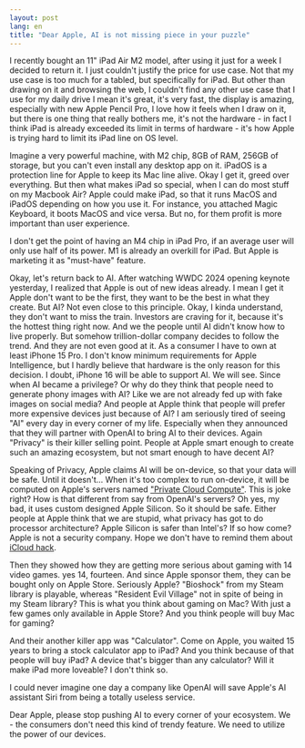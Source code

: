 ```yaml
---
layout: post
lang: en
title: "Dear Apple, AI is not missing piece in your puzzle"
---
```



I recently bought an 11" iPad Air M2 model, after using it just for a week I decided to return it. I just couldn't
justify the price for use case.
Not that my use case is too much for a tabled, but specifically for iPad. But other than drawing on it and browsing the
web, I couldn't find any other use case that I use for my daily drive
I mean it's great, it's very fast, the display is amazing, especially with new Apple Pencil Pro, I love how it feels
when I draw on it,
but there is one thing that really bothers me, it's not the hardware - in fact I think iPad is already exceeded its
limit in terms of hardware -
it's how Apple is trying hard to limit its iPad line on OS level.

Imagine a very powerful machine, with M2 chip, 8GB of RAM, 256GB of storage, but you can't even install any desktop app
on it.
iPadOS is a protection line for Apple to keep its Mac line alive. Okay I get it, greed over everything. But then what
makes iPad so special, when I can do
most stuff on my Macbook Air?
Apple could make iPad, so that it runs MacOS and iPadOS depending on how you use it. For instance, you attached Magic
Keyboard, it boots MacOS and vice versa. But no, for them profit is more important than user experience.

I don't get the point of having an M4 chip in iPad Pro, if an average user will only use half of its power. M1 is
already an overkill for iPad.
But Apple is marketing it as "must-have" feature.

Okay, let's return back to AI. After watching WWDC 2024 opening keynote yesterday, I realized that Apple is out of new
ideas already. I mean I get it
Apple don't want to be the first, they want to be the best in what they create. But AI? Not even close to this
principle. Okay, I kinda understand, they
don't want to miss the train. Investors are craving for it, because it's the hottest thing right now. And we the people
until AI didn't know how to live
properly. But somehow trillion-dollar company decides to follow the trend. And they are not even good at it. As a
consumer I have to own at least iPhone 15 Pro.
I don't know minimum requirements for Apple Intelligence, but I hardly believe that hardware is the only reason for this
decision. I doubt, iPhone 16
will be able to support AI. We will see.
Since when AI became a privilege? Or why do they think that people need to generate phony images with AI? Like we are
not already fed up with fake images on social media?
And people at Apple think that people will prefer more expensive devices just because of AI?
I am seriously tired of seeing "AI" every day in every corner of my life.
Especially when they announced that they will partner with OpenAI to bring AI to their devices. Again "Privacy" is their
killer selling point. People at Apple smart enough to create such an amazing
ecosystem, but not smart enough to have decent AI?

Speaking of Privacy, Apple claims AI will be on-device, so that your data will be safe. Until it doesn't... When it's
too complex to run on-device, it will be
computed on Apple's servers named ["Private Cloud Compute"](https://security.apple.com/blog/private-cloud-compute/).
This is joke right? How is that different from say from OpenAI's servers? Oh yes, my bad, it uses custom designed
Apple Silicon. So it should be safe. Either people at Apple think that we are stupid, what privacy has got to do
processor architecture? Apple Silicon is safer
than Intel's? If so how come? Apple is not a security company. Hope we don't have to remind them
about [iCloud hack](https://en.wikipedia.org/wiki/2014_celebrity_nude_photo_leak).

Then they showed how they are getting more serious about gaming with 14 video games. yes 14, fourteen. And since Apple
sponsor them, they can be bought only on Apple Store.
Seriously Apple? "Bioshock" from my Steam library is playable, whereas "Resident Evil Village" not in spite of being in
my Steam library? This is what you think about gaming on Mac? With just a few games
only available in Apple Store? And you think people will buy Mac for gaming?

And their another killer app was "Calculator". Come on Apple, you waited 15 years to bring a stock calculator app to
iPad? And you think because of that
people will buy iPad? A device that's bigger than any calculator? Will it make iPad more loveable? I don't think so.

I could never imagine one day a company like OpenAI will save Apple's AI assistant Siri from being a totally useless
service.

Dear Apple, please stop pushing AI to every corner of your ecosystem. We - the consumers don't need this kind of trendy
feature. We need to utilize the power of our devices.

